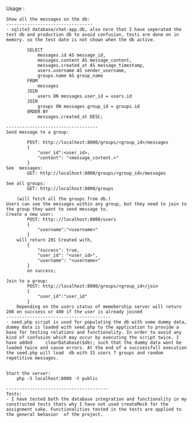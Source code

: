 Usage : 

    Show all the messages on the db: 
    ---------------------------------
    - sqlite3 database/chat-app.db, also nore that I have seperated the test db and production db to avoid confusion, tests are done on in memory. so the test date is not shown when the db active.

            SELECT 
                messages.id AS message_id,
                messages.content AS message_content,
                messages.created_at AS message_timestamp,
                users.username AS sender_username,
                groups.name AS group_name
            FROM 
                messages
            JOIN 
                users ON messages.user_id = users.id
            JOIN 
                groups ON messages.group_id = groups.id
            ORDER BY 
                messages.created_at DESC;
        
    -----------------------------------
    Send message to a group: 

            POST: http://localhost:8000/groups/<group_id>/messages
            {
                "user_id":<user_id>,
                "content": "<message_content.>"
            }
    See  messages: 
            GET: http://localhost:8000/groups/<group_id>/messages

    See all groups:
            GET: http://localhost:8000/groups

        (will fetch all the groups from db.)
    Users can see the messages within any group, but they need to join to the group they want to send message to.
    Create a new user:
            POST: http:://localhost:8000/users
            {
                "username":"<username>"
            }
        will return 201 Created with,
            {
                "success": true,
                "user_id": "<user_id>",
                "username": "<username>"
            }
            on success; 
            
    Join to a group:
            POST: http://localhost:8000/groups/<group_id>/join
            {
                "user_id":"user_id"
            } 
        Depending on the users status of memebership server will return 200 on succsess or 400 if the user is already joined 
    ----------------------------------------
    - seed.php script is used for populating the db with some dummy data, dummy data is loaded with seed.php to the application to provide a base for testing relations and functionality. In order to avoid any kind of confusion which may occur by executing the script twice, I have added     clearDatabase($db); such that the dummy data wont be loaded twice and cause errors. At the end of a succsessfull execution the seed.php will load  db with 15 users 7 groups and random repetitive messages. 


    Start the server: 
        php -S localhost:8000 -t public   

    ---------------------------------------
    Tests:
    - I have tested both the database integration and functionality in my constructed tests thats why I have not used createMock for the assignment sake. Functionalities tested in the tests are applied to the general behavior  of the project. 